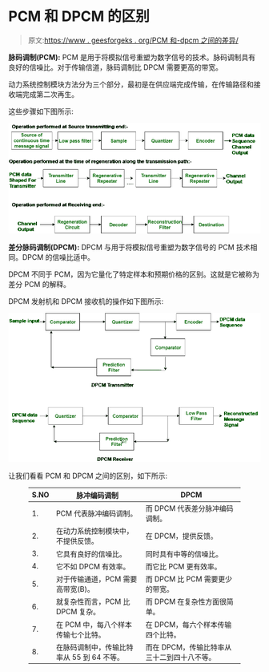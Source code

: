# PCM 和 DPCM 的区别

> 原文:[https://www . geesforgeks . org/PCM 和-dpcm 之间的差异/](https://www.geeksforgeeks.org/difference-between-pcm-and-dpcm/)

**脉码调制(PCM):**
PCM 是用于将模拟信号重塑为数字信号的技术。脉码调制具有良好的信噪比。对于传输信道，脉码调制比 DPCM 需要更高的带宽。

动力系统控制模块方法分为三个部分，最初是在供应端完成传输，在传输路径和接收端完成第二次再生。

这些步骤如下图所示:

![](img/c0e939b81e22fa20cc78596a43def73f.png)

**差分脉码调制(DPCM):**
DPCM 与用于将模拟信号重塑为数字信号的 PCM 技术相同。DPCM 的信噪比适中。

DPCM 不同于 PCM，因为它量化了特定样本和预期价格的区别。这就是它被称为差分 PCM 的解释。

DPCM 发射机和 DPCM 接收机的操作如下图所示:

![](img/7653a8e371ac08fa61a0b393fbd04101.png)

让我们看看 PCM 和 DPCM 之间的区别，如下所示:

<figure class="table">

| S.NO | 脉冲编码调制 | DPCM |
| --- | --- | --- |
| 1. | PCM 代表脉冲编码调制。 | 而 DPCM 代表差分脉冲编码调制。 |
| 2. | 在动力系统控制模块中，不提供反馈。 | 在 DPCM，提供反馈。 |
| 3. | 它具有良好的信噪比。 | 同时具有中等的信噪比。 |
| 4. | 它不如 DPCM 有效率。 | 而它比 PCM 更有效率。 |
| 5. | 对于传输通道，PCM 需要高带宽(B)。 | 而 DPCM 比 PCM 需要更少的带宽。 |
| 6. | 就复杂性而言，PCM 比 DPCM 复杂。 | 而 DPCM 在复杂性方面很简单。 |
| 7. | 在 PCM 中，每八个样本传输七个比特。 | 在 DPCM，每六个样本传输四个比特。 |
| 8. | 在脉码调制中，传输比特率从 55 到 64 不等。 | 而在 DPCM，传输比特率从三十二到四十八不等。 |

</figure>